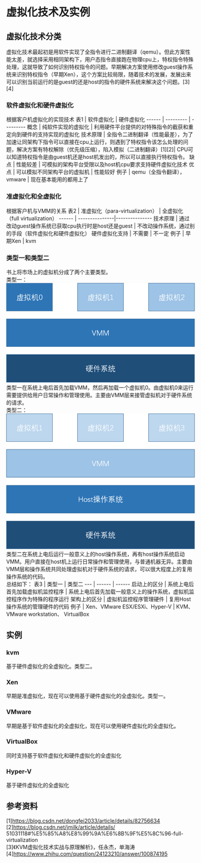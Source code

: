 # 虚拟化技术及实例

## 虚拟化技术分类
虚拟化技术最起初是用软件实现了全指令进行二进制翻译（qemu）。但此方案性能太差，就选择采用相同架构下，用户态指令直接跑在物理cpu上，特权指令特殊处理，这就导致了如何识别特权指令的问题。早期解决方案使用修改guest操作系统来识别特权指令（早期Xen），这个方案比较局限，随着技术的发展，发展出来可以识别当前运行的是guest的还是host的指令的硬件系统来解决这个问题。[3][4]
### 软件虚拟化和硬件虚拟化
根据客户机虚拟化的实现技术
表1 | 软件虚拟化 | 硬件虚拟化
------ | --------- | ---------
概念 | 纯软件实现的虚拟化 | 利用硬件平台提供的对特殊指令的截获和重定向到硬件的支持实现的虚拟化
技术原理 | 全指令二进制翻译（性能最差），为了加速让同架构下指令可以直接在cpu上运行，则遇到了特权指令该怎么处理的问题，解决方案有特权解除（优先级压缩），陷入模拟（二进制翻译）[1][2]| CPU可以知道特权指令是由guest机还是host机发出的，所以可以直接执行特权指令。
缺点 | 性能较差 | 可模拟的架构平台受限以及host机cpu要求支持硬件虚拟化技术
优点 | 可以模拟不同架构平台的虚拟机 | 性能较好
例子 | qemu（全指令翻译），vmware |  现在基本能用的都用上了
### 准虚拟化和全虚拟化
根据客户机与VMM的关系
表2 | 准虚拟化（para-virtualization） | 全虚拟化（full virtualization）
------ | ---------------|---------------
技术原理 | 通过改动guest操作系统已获取cpu执行时是host还是guest | 不改动操作系统，通过别的手段（软件虚拟化和硬件虚拟化）
硬件虚拟化支持 | 不需要 | 不一定
例子 | 早期Xen | kvm
### 类型一和类型二
书上将市场上的虚拟机分成了两个主要类型。  
类型一：  
![类型一虚拟机架构](pics/类型一虚拟机架构.png)  
类型一在系统上电后首先加载VMM，然后再加载一个虚拟机0。由虚拟机0来运行需要提供给用户日常操作和管理使用。主要由VMM层来接管虚拟机对于硬件系统的请求。  
类型二：  
![类型二虚拟机架构](pics/类型二虚拟机架构.png)  
类型二在系统上电后运行一般意义上的host操作系统，再有host操作系统启动VMM。用户直接在host机上运行日常操作和管理使用，与普通机器无异。主要由VMM层和操作系统共同处理虚拟机对于硬件系统的请求，可以很大程度上的复用操作系统的代码。  
总结如下：
表3 | 类型一 | 类型二
--- | ------ | ------
启动上的区分 | 系统上电后首先加载虚拟机监控程序 | 系统上电后首先加载一般意义上的操作系统，虚拟机监控程序作为特殊的程序运行
架构上的区分 | 虚拟机监控程序管理硬件 | 复用Host操作系统的管理硬件的代码
例子 | Xen、VMware ESX/ESXi、Hyper-V | KVM、VMware workstation、 VirtualBox

## 实例
### kvm
基于硬件虚拟化的全虚拟化。类型二。
### Xen
早期是准虚拟化，现在可以使用基于硬件虚拟化的全虚拟化。类型一。
### VMware
早期是基于软件虚拟化的全虚拟化，现在可以使用硬件虚拟化的全虚拟化。
### VirtualBox
同时支持基于软件虚拟化和硬件虚拟化的全虚拟化
### Hyper-V
基于硬件虚拟化的全虚拟化

## 参考资料
[1]https://blog.csdn.net/dongfei2033/article/details/82756634  
[2]https://blog.csdn.net/jmilk/article/details/  51031118#%E5%85%A8%E8%99%9A%E6%8B%9F%E5%8C%96-full-virtualization  
[3]《KVM虚拟化技术实战与原理解析》，任永杰，单海涛  
[4]https://www.zhihu.com/question/24123210/answer/100874195  
